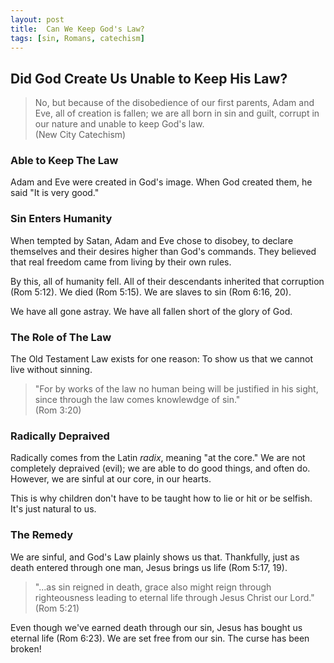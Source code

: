 ```yaml
---
layout: post
title:  Can We Keep God's Law?
tags: [sin, Romans, catechism]
---
```


## Did God Create Us Unable to Keep His Law?

<blockquote>No, but because of the disobedience of our first parents, Adam and Eve, all of creation is fallen; we are all born in sin and guilt, corrupt in our nature and unable to keep God's law.<br />(New City Catechism)</blockquote>

### Able to Keep The Law

Adam and Eve were created in God's image.  When God created them, he said "It is very good."

### Sin Enters Humanity

When tempted by Satan, Adam and Eve chose to disobey, to declare themselves and their desires higher than God's commands.  They believed that real freedom came from living by their own rules.

By this, all of humanity fell.  All of their descendants inherited that corruption (Rom 5:12).  We died (Rom 5:15).  We are slaves to sin (Rom 6:16, 20).

We have all gone astray.  We have all fallen short of the glory of God.

### The Role of The Law

The Old Testament Law exists for one reason: To show us that we cannot live without sinning.

<blockquote>
"For by works of the law no human being will be justified in his sight, since through the law comes knowlewdge of sin."<br />(Rom 3:20)
</blockquote>

### Radically Depraived

Radically comes from the Latin _radix_, meaning "at the core."  We are not completely depraived (evil); we are able to do good things, and often do.  However, we are sinful at our core, in our hearts.

This is why children don't have to be taught how to lie or hit or be selfish.  It's just natural to us.

### The Remedy

We are sinful, and God's Law plainly shows us that.  Thankfully, just as death entered through one man, Jesus brings us life (Rom 5:17, 19).

<blockquote>
"...as sin reigned in death, grace also might reign through righteousness leading to eternal life through Jesus Christ our Lord."<br />(Rom 5:21)
</blockquote>

Even though we've earned death through our sin, Jesus has bought us eternal life (Rom 6:23).  We are set free from our sin.  The curse has been broken!